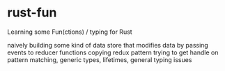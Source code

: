 # rust-fun
Learning some Fun(ctions) / typing for Rust

naively building some kind of data store that modifies data by passing events to reducer functions
copying redux pattern
trying to get handle on pattern matching, generic types, lifetimes, general typing issues
